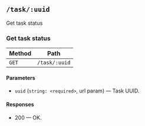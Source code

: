 ## `/task/:uuid`

Get task status

### Get task status



| Method | Path |
|--------|------|
| `GET` | `/task/:uuid` |

#### Parameters

* `uuid` (`string: <required>`, url param) — Task UUID.

#### Responses

* 200 — OK.

